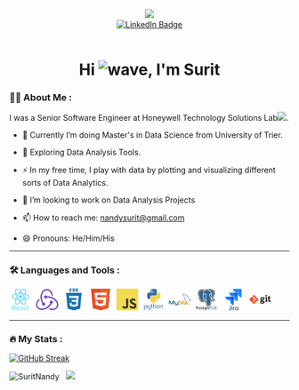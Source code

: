<div id="header" align="center">
  <img src="https://media.giphy.com/media/M9gbBd9nbDrOTu1Mqx/giphy.gif" width="100"/>
</div>
<div id="badges" align="center">
  <a href="https://www.linkedin.com/in/surit-nandy-7b69921aa/">
    <img src="https://img.shields.io/badge/LinkedIn-blue?style=for-the-badge&logo=linkedin&logoColor=white" alt="LinkedIn Badge"/>
  </a>
</div>
<div id="profile-views" align="center">
 <img src="https://komarev.com/ghpvc/?username=SuritNandy&style=flat-square&color=blue" alt=""/> 
<h1>Hi <img alt="wave" src="https://emojis.slackmojis.com/emojis/images/1588177020/8809/wave_hello.gif?1588177020" width="40px" />, I'm Surit</h1>
</div>


### :woman_technologist: About Me :
I was a Senior Software Engineer at Honeywell Technology Solutions Lab<img src="https://media.giphy.com/media/WUlplcMpOCEmTGBtBW/giphy.gif" width="30">.
- :telescope: Currently I’m doing Master's in Data Science from University of Trier.

- :seedling: Exploring Data Analysis Tools.

- :zap: In my free time, I play with data by plotting and visualizing different sorts of Data Analytics.
- 👯 I’m looking to work on Data Analysis Projects
- 📫 How to reach me: nandysurit@gmail.com
- 😄 Pronouns: He/Him/His
---

### :hammer_and_wrench: Languages and Tools :
<div>
  <img src="https://github.com/devicons/devicon/blob/master/icons/react/react-original-wordmark.svg" title="React" alt="React" width="40" height="40"/>&nbsp;
  <img src="https://github.com/devicons/devicon/blob/master/icons/redux/redux-original.svg" title="Redux" alt="Redux " width="40" height="40"/>&nbsp;
  <img src="https://github.com/devicons/devicon/blob/master/icons/css3/css3-plain-wordmark.svg"  title="CSS3" alt="CSS" width="40" height="40"/>&nbsp;
  <img src="https://github.com/devicons/devicon/blob/master/icons/html5/html5-original.svg" title="HTML5" alt="HTML" width="40" height="40"/>&nbsp;
  <img src="https://github.com/devicons/devicon/blob/master/icons/javascript/javascript-original.svg" title="JavaScript" alt="JavaScript" width="40" height="40"/>&nbsp;
  <img src="https://github.com/devicons/devicon/blob/master/icons/python/python-original-wordmark.svg" title="Python"  alt="Python" width="40" height="40"/>&nbsp;
  <img src="https://github.com/devicons/devicon/blob/master/icons/mysql/mysql-original-wordmark.svg" title="MySQL"  alt="MySQL" width="40" height="40"/>&nbsp;
  <img src="https://github.com/devicons/devicon/blob/master/icons/postgresql/postgresql-original-wordmark.svg" title="PostgreSQL"  alt="PostgreSQL" width="40" height="40"/>&nbsp;
  <img src="https://github.com/devicons/devicon/blob/master/icons/jira/jira-original-wordmark.svg" title="Jira"  alt="Jira" width="40" height="40"/>&nbsp;
  <img src="https://github.com/devicons/devicon/blob/master/icons/git/git-original-wordmark.svg" title="Git" **alt="Git" width="40" height="40"/>
</div>

---

### :fire: My Stats :
[![GitHub Streak](http://github-readme-streak-stats.herokuapp.com?user=SuritNandy&theme=dark&background=000000)](https://git.io/streak-stats)
<p align='left'><img "300px" height="142px" src="https://github-readme-stats.vercel.app/api?username=SuritNandy&count_private=true&theme=radical" alt="SuritNandy" />&nbsp; &nbsp;<img width="300px" src="https://github-readme-stats.vercel.app/api/top-langs/?username=SuritNandy&layout=compact&theme=radical"/></p>
